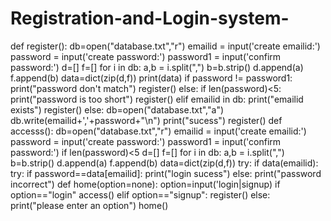 # Registration-and-Login-system-
def register():
  db=open("database.txt","r")
  emailid = input('create emailid:')
  password = input('create password:')
  password1 = input('confirm password:')
  d=[]
  f=[]
  for i in db:
    a,b = i.split(",")
    b=b.strip()
    d.append(a)
    f.append(b)
  data=dict(zip(d,f))
  print(data)
  if password != password1:
    print("password don't match")
    register()
  else:
    if len(password)<5:
      print("password is too short")
      register()
    elif emailid in db:
        print("emailid exists")
        register()
    else:
          db=open("database.txt","a")
          db.write(emailid+','+password+"\n")
          print("sucess")
    register()
    def accesss():
      db=open("database.txt","r")
      emailid = input('create emailid:')
      password = input('create password:')
      password1 = input('confirm password:')
     if len(password)<5
  d=[]
  f=[]
  for i in db:
    a,b = i.split(",")
    b=b.strip()
    d.append(a)
    f.append(b)
  data=dict(zip(d,f))
 try:
 if data(emailid):
  try:
    if password==data[emailid]:
      print("login sucess")
    else:
      print("password incorrect")
   def home(option=none):
      option=input('login|signup)
      if option=="login"
    access()
      elif option=="signup":
      register()
      else:
      print("please enter an option")
     home()
